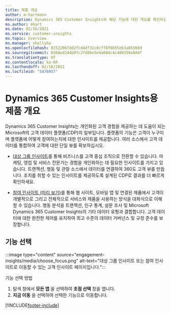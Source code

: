 ```yaml
---
title: 제품 개요
author: m-hartmann
description: Dynamics 365 Customer Insights와 해당 기능에 대한 개요를 확인하십시오.
ms.author: mhart
ms.date: 02/16/2021
ms.service: customer-insights
ms.topic: overview
ms.manager: shellyha
ms.openlocfilehash: 815220b7dd2fcd4df31c0cff8f6b55eb3a055669
ms.sourcegitcommit: 0260ed244b97c2fd0be5e9a084c4c489358e8d4f
ms.translationtype: HT
ms.contentlocale: ko-KR
ms.lasthandoff: 02/18/2021
ms.locfileid: "5476957"
---
```

# <a name="product-overview-for-dynamics-365-customer-insights"></a>Dynamics 365 Customer Insights용 제품 개요

Dynamics 365 Customer Insights는 개인화된 고객 경험을 제공하는 데 도움이 되는 Microsoft의 고객 데이터 플랫폼(CDP)의 일부입니다. 플랫폼의 기능은 고객이 누구이며 플랫폼에 어떻게 참여하는지에 대한 인사이트를 제공합니다. 여러 소스에서 고객 데이터를 통합하여 고객에 대한 단일 뷰를 확보하십시오.


- [대상 그룹 인사이트](audience-insights/overview.md)를 통해 비즈니스를 고객 중심 조직으로 전환할 수 있습니다. 마케팅, 영업 및 서비스 전문가는 경험을 개인화하는 데 필요한 인사이트를 가지고 있습니다. 트랜잭션, 행동 및 관찰 소스에서 데이터를 연결하여 360도 고객 뷰를 만듭니다. 조치를 취할 수 있는 인사이트를 제공하도록 설계된 CDP로 결과를 더 빠르게 확인하세요. 

- [참여 인사이트 (미리 보기)](engagement-insights/index.yml)를 통해 웹 사이트, 모바일 앱 및 연결된 제품에서 고객이 개별적으로 그리고 전체적으로 서비스와 제품을 사용하는 방식을 대화식으로 이해할 수 있습니다. 행동 분석을 트랜잭션, 인구 통계, 설문 조사 및 Microsoft Dynamics 365 Customer Insights의 기타 데이터 유형과 결합합니다. 고객 데이터에 대한 완전한 제어를 유지하여 최고 수준의 데이터 거버넌스 및 규정 준수를 보장합니다.
 
## <a name="choose-a-capability"></a>기능 선택

:::image type="content" source="engagement-insights/media/choose_focus.png" alt-text="대상 그룹 인사이트 또는 참여 인사이트로 이동할 수 있는 고객 인사이트 페이지입니다.":::

기능 선택 방법

1. 탐색 창에서 **모든 앱** 을 선택하여 **초점 선택** 창을 엽니다.
1. **지금 이동** 을 선택하여 선택한 기능으로 이동합니다.


[!INCLUDE[footer-include](includes/footer-banner.md)]